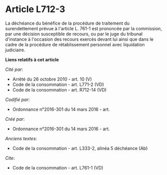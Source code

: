 # Article L712-3

La déchéance du bénéfice de la procédure de traitement du surendettement prévue à l'article L. 761-1 est prononcée par la
commission, par une décision susceptible de recours, ou par le juge du tribunal d'instance à l'occasion des recours exercés
devant lui ainsi que dans le cadre de la procédure de rétablissement personnel avec liquidation judiciaire.

**Liens relatifs à cet article**

_Cité par_:

  - Arrêté du 26 octobre 2010 - art. 10 (V)
  - Code de la consommation - art. L771-2 (VD)
  - Code de la consommation - art. R712-14 (VD)

_Codifié par_:

  - Ordonnance n°2016-301 du 14 mars 2016 - art.

_Créé par_:

  - Ordonnance n°2016-301 du 14 mars 2016 - art.

_Anciens textes_:

  - Code de la consommation - art. L333-2, alinéa 5 déchéance (Ab)

_Cite_:

  - Code de la consommation - art. L761-1 (VD)
